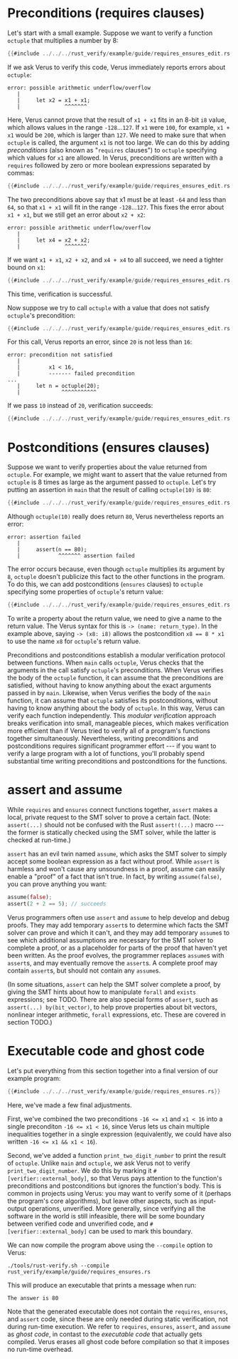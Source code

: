 # Preconditions (requires clauses)

Let's start with a small example.
Suppose we want to verify a function `octuple` that multiplies a number by 8:

```rust
{{#include ../../../rust_verify/example/guide/requires_ensures_edit.rs:init}}
```

If we ask Verus to verify this code, Verus immediately reports errors about `octuple`:

```
error: possible arithmetic underflow/overflow
   |
   |     let x2 = x1 + x1;
   |              ^^^^^^^
```

Here, Verus cannot prove that the result of `x1 + x1` fits in an 8-bit `i8` value,
which allows values in the range `-128`...`127`.
If `x1` were `100`, for example, `x1 + x1` would be `200`, which is larger than `127`.
We need to make sure that when `octuple` is called, the argument `x1` is not too large.
We can do this by adding *preconditions* (also known as "`requires` clauses")
to `octuple` specifying which values for `x1` are allowed.
In Verus, preconditions are written with a `requires` followed by zero or more boolean expressions
separated by commas:

```rust
{{#include ../../../rust_verify/example/guide/requires_ensures_edit.rs:pre1}}
```

The two preconditions above say that x1 must be at least `-64` and less than `64`,
so that `x1 + x1` will fit in the range `-128`...`127`.
This fixes the error about `x1 + x1`, but we still get an error about `x2 + x2`:

```
error: possible arithmetic underflow/overflow
   |
   |     let x4 = x2 + x2;
   |              ^^^^^^^
```

If we want `x1 + x1`, `x2 + x2`, and `x4 + x4` to all succeed, we need a tighter bound on `x1`:

```rust
{{#include ../../../rust_verify/example/guide/requires_ensures_edit.rs:pre2}}
```

This time, verification is successful.

Now suppose we try to call `octuple` with a value that does not satisfy `octuple`'s precondition:

```rust
{{#include ../../../rust_verify/example/guide/requires_ensures_edit.rs:pre3}}
```

For this call, Verus reports an error, since `20` is not less than `16`:

```
error: precondition not satisfied
   |
   |         x1 < 16,
   |         ------- failed precondition
...
   |     let n = octuple(20);
   |             ^^^^^^^^^^^
```

If we pass `10` instead of `20`, verification succeeds:

```rust
{{#include ../../../rust_verify/example/guide/requires_ensures_edit.rs:pre4}}
```

# Postconditions (ensures clauses)

Suppose we want to verify properties about the value returned from `octuple`.
For example, we might want to assert that the value returned from `octuple`
is 8 times as large as the argument passed to `octuple`.
Let's try putting an assertion in `main` that the result of calling `octuple(10)` is `80`:

```rust
{{#include ../../../rust_verify/example/guide/requires_ensures_edit.rs:post1}}
```

Although `octuple(10)` really does return `80`,
Verus nevertheless reports an error:

```
error: assertion failed
   |
   |     assert(n == 80);
   |            ^^^^^^^ assertion failed
```

The error occurs because, even though `octuple` multiplies its argument by `8`,
`octuple` doesn't publicize this fact to the other functions in the program.
To do this, we can add postconditions (`ensures` clauses) to `octuple` specifying
some properties of `octuple`'s return value:

```rust
{{#include ../../../rust_verify/example/guide/requires_ensures_edit.rs:post2}}
```

To write a property about the return value, we need to give a name to the return value.
The Verus syntax for this is `-> (name: return_type)`.  In the example above,
saying `-> (x8: i8)` allows the postcondition `x8 == 8 * x1` to use the name `x8`
for `octuple`'s return value.

Preconditions and postconditions establish a modular verification protocol between functions.
When `main` calls `octuple`, Verus checks that the arguments in the call satisfy `octuple`'s
preconditions.
When Verus verifies the body of the `octuple` function,
it can assume that the preconditions are satisfied,
without having to know anything about the exact arguments passed in by `main`.
Likewise, when Verus verifies the body of the `main` function,
it can assume that `octuple` satisfies its postconditions,
without having to know anything about the body of `octuple`.
In this way, Verus can verify each function independently.
This *modular verification* approach breaks verification into small, manageable pieces,
which makes verification more efficient than if Verus tried to verify
all of a program's functions together simultaneously.
Nevertheless, writing preconditions and postconditions requires significant programmer effort ---
if you want to verify a large program with a lot of functions,
you'll probably spend substantial time writing preconditions and postconditions for the functions.

# assert and assume

While `requires` and `ensures` connect functions together,
`assert` makes a local, private request to the SMT solver to prove a certain fact.
(Note: `assert(...)` should not be confused with the Rust `assert!(...)` macro ---
the former is statically checked using the SMT solver, while the latter is checked at run-time.)

`assert` has an evil twin named `assume`, which asks the SMT solver to
simply accept some boolean expression as a fact without proof.
While `assert` is harmless and won't cause any unsoundness in a proof,
assume can easily enable a "proof" of a fact that isn't true.
In fact, by writing `assume(false)`, you can prove anything you want:

```rust
assume(false);
assert(2 + 2 == 5); // succeeds
```

Verus programmers often use `assert` and `assume` to help develop and debug proofs.
They may add temporary `assert`s to determine which facts the SMT solver can prove
and which it can't,
and they may add temporary `assume`s to see which additional assumptions are necessary
for the SMT solver to complete a proof,
or as a placeholder for parts of the proof that haven't yet been written.
As the proof evolves, the programmer replaces `assume`s with `assert`s,
and may eventually remove the `assert`s.
A complete proof may contain `assert`s, but should not contain any `assume`s.

(In some situations, `assert` can help the SMT solver complete a proof,
by giving the SMT hints about how to manipulate `forall` and `exists` expressions; see TODO.
There are also special forms of `assert`, such as `assert(...) by(bit_vector)`,
to help prove properties about bit vectors, nonlinear integer arithmetic,
`forall` expressions, etc.  These are covered in section TODO.)

# Executable code and ghost code

Let's put everything from this section together into a final version of our example program:

```rust
{{#include ../../../rust_verify/example/guide/requires_ensures.rs}}
```

Here, we've made a few final adjustments.

First, we've combined the two preconditions `-16 <= x1` and `x1 < 16`
into a single preconditon `-16 <= x1 < 16`,
since Verus lets us chain multiple inequalities together in a single expression
(equivalently, we could have also written `-16 <= x1 && x1 < 16`).

Second, we've added a function `print_two_digit_number` to print the result of `octuple`.
Unlike `main` and `octuple`, we ask Verus not to verify `print_two_digit_number`.
We do this by marking it `#[verifier::external_body]`,
so that Verus pays attention to the function's preconditions and postconditions but ignores
the function's body.
This is common in projects using Verus:
you may want to verify some of it (perhaps the program's core algorithms),
but leave other aspects, such as input-output operations, unverified.
More generally, since verifying all the software in the world is still infeasible,
there will be some boundary between verified code and unverified code,
and `#[verifier::external_body]` can be used to mark this boundary.

We can now compile the program above using the `--compile` option to Verus:

```
./tools/rust-verify.sh --compile rust_verify/example/guide/requires_ensures.rs
```

This will produce an executable that prints a message when run:

```
The answer is 80
```

Note that the generated executable does not contain the `requires`, `ensures`, and `assert` code,
since these are only needed during static verification,
not during run-time execution.
We refer to `requires`, `ensures`, `assert`, and `assume` as *ghost code*,
in contast to the *executable code* that actually gets compiled.
Verus erases all ghost code before compilation so that it imposes no run-time overhead.
